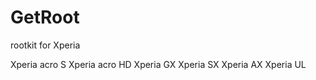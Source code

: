 GetRoot
=======

rootkit for Xperia

Xperia acro S
Xperia acro HD
Xperia GX
Xperia SX
Xperia AX
Xperia UL
